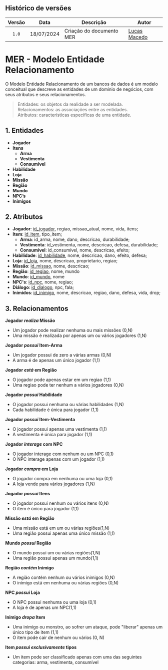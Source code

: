 ## Histórico de versões

| Versão |    Data    | Descrição                | Autor                                      |
| :----: | :--------: | ------------------------ | ------------------------------------------ |
| `1.0`  | 18/07/2024 | Criação do documento MER | [Lucas Macedo](https://github.com/Luckx98) |

# MER - Modelo Entidade Relacionamento

O Modelo Entidade Relacionamento de um bancos de dados é um modelo conceitual que descreve as entidades de um domínio de negócios, com seus atributos e seus relacionamentos.

> Entidades: os objetos da realidade a ser modelada.<br>
> Relacionamentos: as associações entre as entidades.<br>
> Atributos: características específicas de uma entidade.<br>

## 1. Entidades

- **Jogador**
- **Itens**
  - **Arma**
  - **Vestimenta**
  - **Consumível**
- **Habilidade**
- **Loja**
- **Missão**
- **Região**
- **Mundo**
- **NPC’s**
- **Inimigos**

## 2. Atributos

- **Jogador**: <ins>id_jogador</ins>, regiao, missao_atual, nome, vida, itens;
- **Item**: <ins>id_item</ins>, tipo_item;
    - **Arma**: id_arma, nome, dano, descricao, durabilidade;
    - **Vestimenta**: id_vestimenta, nome, descricao, defesa, durabilidade;
    - **Consumível**: id_consumível, nome, descricao, efeito;
- **Habilidade**: <ins>id_habilidade</ins>, nome, descricao, dano, efeito, defesa;
- **Loja**: <ins>id_loja</ins>, nome, descricao, proprietario, regiao;
- **Missão**: <ins>id_missao</ins>, nome, descricao;
- **Região**: <ins>id_regiao</ins>, nome, mundo
- **Mundo**: <ins>id_mundo</ins>, nome
- **NPC's**: <ins>id_npc</ins>, nome, regiao;
- **Diálogo**: <ins>id_dialogo</ins>, npc, fala;
- **Inimidos**: <ins>id_inimigo</ins>, nome, descricao, regiao, dano, defesa, vida, drop;


## 3. Relacionamentos

**Jogador _realiza_ Missão**

-   Um jogador pode realizar nenhuma ou mais missões (0,N)
-   Uma missão é realizada por apenas um ou vários jogadores (1,N)

**Jogador _possui_ Item-Arma**

-   Um jogador possui de zero a várias armas (0,N)
-   A arma é de apenas um único jogador (1,1)

**Jogador _está_ em Região**

-   O jogador pode apenas estar em um regiao (1,1)
-   Uma regiao pode ter nenhum a vários jogadores (0,N)

**Jogador _possui_ Habilidade**

-   O jogador possui nenhuma ou várias habilidades (1,N)
-   Cada habilidade é única para jogador (1,1)

**Jogador _possui_ Item-Vestimenta**

-   O jogador possui apenas uma vestimenta (1,1)
-   A vestimenta é única para jogador (1,1)

**Jogador _interage_  com NPC**

-   O jogador interage com nenhum ou um NPC (0,1)
-   O NPC interage apenas com um jogador (1,1)

**Jogador _compra_ em Loja**

-   O jogador compra em nenhuma ou uma loja (0,1)
-   A loja vende para vários jogadores (1,N)

**Jogador _possui_ Itens**

-   O jogador possui nenhum ou vários itens (0,N)
-   O item é único para jogador (1,1)

**Missão _está_ em Região**

-   Uma missão está em um ou várias regiões(1,N)
-   Uma região possui apenas uma único missão (1,1)

**Mundo _possui_ Região**

-   O mundo possui um ou várias regiões(1,N)
-   Uma região possui apenas um mundo(1,1)

**Região _contém_ Inimigo**

-   A região contém nenhum ou vários inimigos (0,N)
-   O inimigo está em nenhuma ou várias regiões (0,N)

**NPC _possui_ Loja**

-   O NPC possui nenhuma ou uma loja (0,1)
-   A loja é de apenas um NPC(1,1)

**Inimigo  _dropa_ Item**

-   Uma inimigo ou monstro, ao sofrer um ataque, pode "liberar" apenas um único tipo de item (1,1)
-   O item pode cair de nenhum ou vários (0, N)

**Item _possui exclusivamente_ tipos**

-   Um item pode ser classificado apenas com uma das seguintes categorias: arma, vestimenta, consumível
